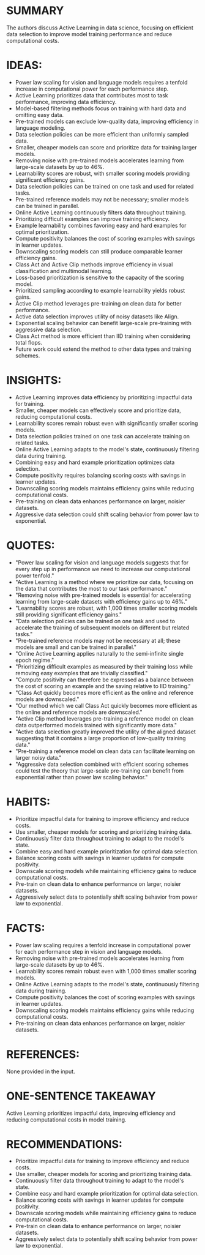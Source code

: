 # SUMMARY
The authors discuss Active Learning in data science, focusing on efficient data selection to improve model training performance and reduce computational costs.

# IDEAS:
- Power law scaling for vision and language models requires a tenfold increase in computational power for each performance step.
- Active Learning prioritizes data that contributes most to task performance, improving data efficiency.
- Model-based filtering methods focus on training with hard data and omitting easy data.
- Pre-trained models can exclude low-quality data, improving efficiency in language modeling.
- Data selection policies can be more efficient than uniformly sampled data.
- Smaller, cheaper models can score and prioritize data for training larger models.
- Removing noise with pre-trained models accelerates learning from large-scale datasets by up to 46%.
- Learnability scores are robust, with smaller scoring models providing significant efficiency gains.
- Data selection policies can be trained on one task and used for related tasks.
- Pre-trained reference models may not be necessary; smaller models can be trained in parallel.
- Online Active Learning continuously filters data throughout training.
- Prioritizing difficult examples can improve training efficiency.
- Example learnability combines favoring easy and hard examples for optimal prioritization.
- Compute positivity balances the cost of scoring examples with savings in learner updates.
- Downscaling scoring models can still produce comparable learner efficiency gains.
- Class Act and Active Clip methods improve efficiency in visual classification and multimodal learning.
- Loss-based prioritization is sensitive to the capacity of the scoring model.
- Prioritized sampling according to example learnability yields robust gains.
- Active Clip method leverages pre-training on clean data for better performance.
- Active data selection improves utility of noisy datasets like Align.
- Exponential scaling behavior can benefit large-scale pre-training with aggressive data selection.
- Class Act method is more efficient than IID training when considering total flops.
- Future work could extend the method to other data types and training schemes.

# INSIGHTS:
- Active Learning improves data efficiency by prioritizing impactful data for training.
- Smaller, cheaper models can effectively score and prioritize data, reducing computational costs.
- Learnability scores remain robust even with significantly smaller scoring models.
- Data selection policies trained on one task can accelerate training on related tasks.
- Online Active Learning adapts to the model's state, continuously filtering data during training.
- Combining easy and hard example prioritization optimizes data selection.
- Compute positivity requires balancing scoring costs with savings in learner updates.
- Downscaling scoring models maintains efficiency gains while reducing computational costs.
- Pre-training on clean data enhances performance on larger, noisier datasets.
- Aggressive data selection could shift scaling behavior from power law to exponential.

# QUOTES:
- "Power law scaling for vision and language models suggests that for every step up in performance we need to increase our computational power tenfold."
- "Active Learning is a method where we prioritize our data, focusing on the data that contributes the most to our task performance."
- "Removing noise with pre-trained models is essential for accelerating learning from large-scale datasets with efficiency gains up to 46%."
- "Learnability scores are robust, with 1,000 times smaller scoring models still providing significant efficiency gains."
- "Data selection policies can be trained on one task and used to accelerate the training of subsequent models on different but related tasks."
- "Pre-trained reference models may not be necessary at all; these models are small and can be trained in parallel."
- "Online Active Learning applies naturally to the semi-infinite single epoch regime."
- "Prioritizing difficult examples as measured by their training loss while removing easy examples that are trivially classified."
- "Compute positivity can therefore be expressed as a balance between the cost of scoring an example and the saving relative to IID training."
- "Class Act quickly becomes more efficient as the online and reference models are downscaled."
- "Our method which we call Class Act quickly becomes more efficient as the online and reference models are downscaled."
- "Active Clip method leverages pre-training a reference model on clean data outperformed models trained with significantly more data."
- "Active data selection greatly improved the utility of the aligned dataset suggesting that it contains a large proportion of low-quality training data."
- "Pre-training a reference model on clean data can facilitate learning on larger noisy data."
- "Aggressive data selection combined with efficient scoring schemes could test the theory that large-scale pre-training can benefit from exponential rather than power law scaling behavior."

# HABITS:
- Prioritize impactful data for training to improve efficiency and reduce costs.
- Use smaller, cheaper models for scoring and prioritizing training data.
- Continuously filter data throughout training to adapt to the model's state.
- Combine easy and hard example prioritization for optimal data selection.
- Balance scoring costs with savings in learner updates for compute positivity.
- Downscale scoring models while maintaining efficiency gains to reduce computational costs.
- Pre-train on clean data to enhance performance on larger, noisier datasets.
- Aggressively select data to potentially shift scaling behavior from power law to exponential.

# FACTS:
- Power law scaling requires a tenfold increase in computational power for each performance step in vision and language models.
- Removing noise with pre-trained models accelerates learning from large-scale datasets by up to 46%.
- Learnability scores remain robust even with 1,000 times smaller scoring models.
- Online Active Learning adapts to the model's state, continuously filtering data during training.
- Compute positivity balances the cost of scoring examples with savings in learner updates.
- Downscaling scoring models maintains efficiency gains while reducing computational costs.
- Pre-training on clean data enhances performance on larger, noisier datasets.

# REFERENCES:
None provided in the input.

# ONE-SENTENCE TAKEAWAY
Active Learning prioritizes impactful data, improving efficiency and reducing computational costs in model training.

# RECOMMENDATIONS:
- Prioritize impactful data for training to improve efficiency and reduce costs.
- Use smaller, cheaper models for scoring and prioritizing training data.
- Continuously filter data throughout training to adapt to the model's state.
- Combine easy and hard example prioritization for optimal data selection.
- Balance scoring costs with savings in learner updates for compute positivity.
- Downscale scoring models while maintaining efficiency gains to reduce computational costs.
- Pre-train on clean data to enhance performance on larger, noisier datasets.
- Aggressively select data to potentially shift scaling behavior from power law to exponential.